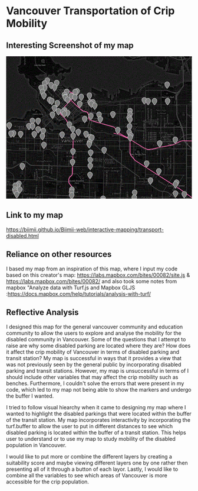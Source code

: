 # Vancouver Transportation of Crip Mobility
## Interesting Screenshot of my map
![](images/interesting-snapshot-transport-disabled.GIF)
## Link to my map
https://biimii.github.io/Biimii-web/interactive-mapping/transport-disabled.html
## Reliance on other resources
I based my map from an inspiration of this map, where I input my code based on this creator's map: https://labs.mapbox.com/bites/00082/site.js & https://labs.mapbox.com/bites/00082/ and also took some notes from mapbox "Analyze data with Turf.js and Mapbox GLJS :https://docs.mapbox.com/help/tutorials/analysis-with-turf/
## Reflective Analysis

I designed this map for the general vancouver community and education community to allow the users to explore and analyse the mobility for the disabled community in Vancouver. Some of the questions that I attempt to raise are why some disabled parking are located where they are? How does it affect the crip mobility of Vancouver in terms of disabled parking and transit station?
My map is successful in ways that it provides a view that was not previously seen by the general public by incorporating disabled parking and transit stations. However, my map is unsuccessful in terms of I should include other variables that may affect the crip mobility such as benches. Furthermore, I couldn't solve the errors that were present in my code, which led to my map not being able to show the markers and undergo the buffer I wanted.

I tried to follow visual hiearchy when it came to designing my map where I wanted to highlight the disabled parkings that were located within the buffer of the transit station.
My map incorporates interactivity by incorporating the turf.buffer to allow the user to put in different distances to see which disabled parking is located within the buffer of a transit station. This helps user to understand or to use my map to study mobility of the disabled population in Vancouver.

I would like to put more or combine the different layers by creating a suitability score and maybe viewing different layers one by one rather then presenting all of it through a button of each layor. Lastly, I would like to combine all the variables to see which areas of Vancouver is more accessible for the crip population.
